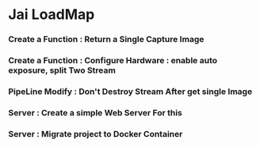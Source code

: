# Jai LoadMap


### Create a Function : Return a Single Capture Image



### Create a Function : Configure Hardware : enable auto exposure, split Two Stream

### PipeLine Modify : Don't Destroy Stream After get single Image


### Server : Create a simple Web Server For this

### Server : Migrate project to Docker Container